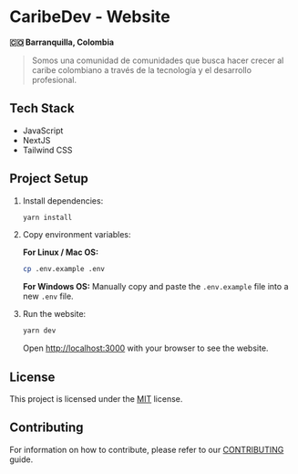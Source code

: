 # CaribeDev - Website

**🇨🇴 Barranquilla, Colombia**

> Somos una comunidad de comunidades que busca hacer crecer al caribe colombiano a través de la tecnología y el desarrollo profesional.


## Tech Stack

- JavaScript
- NextJS
- Tailwind CSS

## Project Setup

1. Install dependencies:

    ```bash
    yarn install
    ```

2. Copy environment variables:

   **For Linux / Mac OS:**
    ```bash
    cp .env.example .env
    ```

   **For Windows OS:**
    Manually copy and paste the `.env.example` file into a new `.env` file.

3. Run the website:

    ```bash
    yarn dev
    ```

    Open [http://localhost:3000](http://localhost:3000) with your browser to see the website.

## License

This project is licensed under the [MIT](./LICENSE) license.

## Contributing

For information on how to contribute, please refer to our [CONTRIBUTING](./CONTRIBUTING.md) guide.
